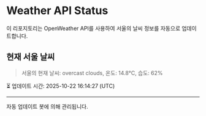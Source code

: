 
# Weather API Status

이 리포지토리는 OpenWeather API를 사용하여 서울의 날씨 정보를 자동으로 업데이트합니다.

## 현재 서울 날씨
> 서울의 현재 날씨: overcast clouds, 온도: 14.8°C, 습도: 62%

⏳ 업데이트 시간: 2025-10-22 16:14:27 (UTC)

---
자동 업데이트 봇에 의해 관리됩니다.
